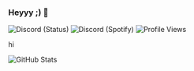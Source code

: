 ### Heyyy ;) 👋

<!--
**Kalonic/Kalonic** is a ✨ _special_ ✨ repository because its `README.md` (this file) appears on your GitHub profile.

Here are some ideas to get you started:

- 🔭 I’m currently working on ...
- 🌱 I’m currently learning ...
- 👯 I’m looking to collaborate on ...
- 🤔 I’m looking for help with ...
- 💬 Ask me about ...
- 📫 How to reach me: ...
- 😄 Pronouns: ...
- ⚡ Fun fact: ...
-->

![Discord (Status)](https://img.shields.io/endpoint?url=https://dev.discordprofiles.me/api/badge/status/407221681858412575?simple=true&logo=discord&logoColor=white&color=43B581) ![Discord (Spotify)](https://img.shields.io/endpoint?label=Listening%20To&url=https://dev.discordprofiles.me/api/badge/spotify/407221681858412575&color=1ED45F)
![Profile Views](https://komarev.com/ghpvc/?username=Kalonic)

hi

![GitHub Stats](https://github-readme-stats.vercel.app/api?username=Kalonic&count_private=true&show_icons=true&theme=dracula)
